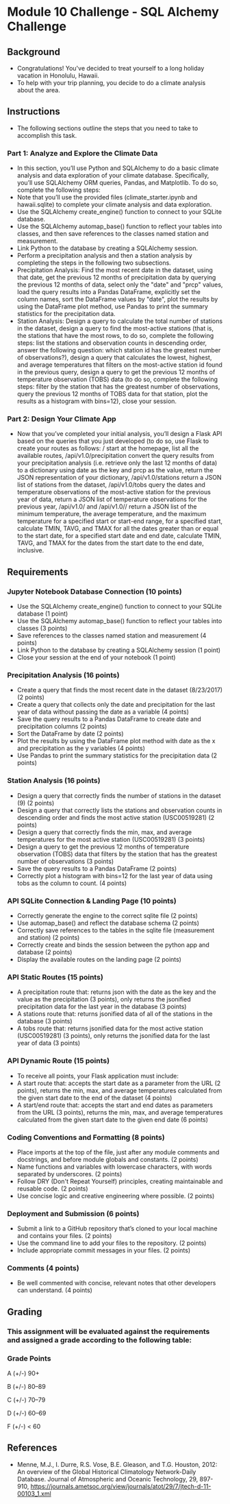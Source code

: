 # Module 10 Challenge - SQL Alchemy Challenge

## Background
* Congratulations! You've decided to treat yourself to a long holiday vacation in Honolulu, Hawaii.
* To help with your trip planning, you decide to do a climate analysis about the area.

## Instructions
* The following sections outline the steps that you need to take to accomplish this task.

### Part 1: Analyze and Explore the Climate Data
* In this section, you’ll use Python and SQLAlchemy to do a basic climate analysis and data exploration of your climate database. Specifically, you’ll use SQLAlchemy ORM queries, Pandas, and Matplotlib. To do so, complete the following steps:
* Note that you’ll use the provided files (climate_starter.ipynb and hawaii.sqlite) to complete your climate analysis and data exploration.
* Use the SQLAlchemy create_engine() function to connect to your SQLite database.
* Use the SQLAlchemy automap_base() function to reflect your tables into classes, and then save references to the classes named station and measurement.
* Link Python to the database by creating a SQLAlchemy session.
* Perform a precipitation analysis and then a station analysis by completing the steps in the following two subsections.
* Precipitation Analysis: Find the most recent date in the dataset, using that date, get the previous 12 months of precipitation data by querying the previous 12 months of data, select only the "date" and "prcp" values, load the query results into a Pandas DataFrame, explicitly set the column names, sort the DataFrame values by "date", plot the results by using the DataFrame plot method, use Pandas to print the summary statistics for the precipitation data.
* Station Analysis: Design a query to calculate the total number of stations in the dataset, design a query to find the most-active stations (that is, the stations that have the most rows, to do so, complete the following steps: list the stations and observation counts in descending order, answer the following question: which station id has the greatest number of observations?), design a query that calculates the lowest, highest, and average temperatures that filters on the most-active station id found in the previous query, design a query to get the previous 12 months of temperature observation (TOBS) data (to do so, complete the following steps: filter by the station that has the greatest number of observations, query the previous 12 months of TOBS data for that station, plot the results as a histogram with bins=12), close your session.

### Part 2: Design Your Climate App
* Now that you’ve completed your initial analysis, you’ll design a Flask API based on the queries that you just developed (to do so, use Flask to create your routes as follows: / start at the homepage, list all the available routes, /api/v1.0/precipitation convert the query results from your precipitation analysis (i.e. retrieve only the last 12 months of data) to a dictionary using date as the key and prcp as the value, return the JSON representation of your dictionary, /api/v1.0/stations return a JSON list of stations from the dataset, /api/v1.0/tobs query the dates and temperature observations of the most-active station for the previous year of data, return a JSON list of temperature observations for the previous year, /api/v1.0/<start> and /api/v1.0/<start>/<end> return a JSON list of the minimum temperature, the average temperature, and the maximum temperature for a specified start or start-end range, for a specified start, calculate TMIN, TAVG, and TMAX for all the dates greater than or equal to the start date, for a specified start date and end date, calculate TMIN, TAVG, and TMAX for the dates from the start date to the end date, inclusive.

## Requirements

### Jupyter Notebook Database Connection (10 points)
* Use the SQLAlchemy create_engine() function to connect to your SQLite database (1 point)
* Use the SQLAlchemy automap_base() function to reflect your tables into classes (3 points)
* Save references to the classes named station and measurement (4 points)
* Link Python to the database by creating a SQLAlchemy session (1 point)
* Close your session at the end of your notebook (1 point)

### Precipitation Analysis (16 points)
* Create a query that finds the most recent date in the dataset (8/23/2017) (2 points)
* Create a query that collects only the date and precipitation for the last year of data without passing the date as a variable (4 points)
* Save the query results to a Pandas DataFrame to create date and precipitation columns (2 points)
* Sort the DataFrame by date (2 points)
* Plot the results by using the DataFrame plot method with date as the x and precipitation as the y variables (4 points)
* Use Pandas to print the summary statistics for the precipitation data (2 points)

### Station Analysis (16 points)
* Design a query that correctly finds the number of stations in the dataset (9) (2 points)
* Design a query that correctly lists the stations and observation counts in descending order and finds the most active station (USC00519281) (2 points)
* Design a query that correctly finds the min, max, and average temperatures for the most active station (USC00519281) (3 points)
* Design a query to get the previous 12 months of temperature observation (TOBS) data that filters by the station that has the greatest number of observations (3 points)
* Save the query results to a Pandas DataFrame (2 points)
* Correctly plot a histogram with bins=12 for the last year of data using tobs as the column to count. (4 points)

### API SQLite Connection & Landing Page (10 points)
* Correctly generate the engine to the correct sqlite file (2 points)
* Use automap_base() and reflect the database schema (2 points)
* Correctly save references to the tables in the sqlite file (measurement and station) (2 points)
* Correctly create and binds the session between the python app and database (2 points)
* Display the available routes on the landing page (2 points)

### API Static Routes (15 points)
* A precipitation route that: returns json with the date as the key and the value as the precipitation (3 points), only returns the jsonified precipitation data for the last year in the database (3 points)
* A stations route that: returns jsonified data of all of the stations in the database (3 points)
* A tobs route that: returns jsonified data for the most active station (USC00519281) (3 points), only returns the jsonified data for the last year of data (3 points)

### API Dynamic Route (15 points)
* To receive all points, your Flask application must include:
* A start route that: accepts the start date as a parameter from the URL (2 points), returns the min, max, and average temperatures calculated from the given start date to the end of the dataset (4 points)
* A start/end route that: accepts the start and end dates as parameters from the URL (3 points), returns the min, max, and average temperatures calculated from the given start date to the given end date (6 points)

### Coding Conventions and Formatting (8 points)
* Place imports at the top of the file, just after any module comments and docstrings, and before module globals and constants. (2 points)
* Name functions and variables with lowercase characters, with words separated by underscores. (2 points)
* Follow DRY (Don't Repeat Yourself) principles, creating maintainable and reusable code. (2 points)
* Use concise logic and creative engineering where possible. (2 points)

### Deployment and Submission (6 points)
* Submit a link to a GitHub repository that’s cloned to your local machine and contains your files. (2 points)
* Use the command line to add your files to the repository. (2 points)
* Include appropriate commit messages in your files. (2 points)

### Comments (4 points)
* Be well commented with concise, relevant notes that other developers can understand. (4 points)
## Grading

### This assignment will be evaluated against the requirements and assigned a grade according to the following table:

### Grade Points
A (+/-)	90+

B (+/-)	80–89

C (+/-)	70–79

D (+/-)	60–69

F (+/-)	< 60

## References
* Menne, M.J., I. Durre, R.S. Vose, B.E. Gleason, and T.G. Houston, 2012: An overview of the Global Historical Climatology Network-Daily Database. Journal of Atmospheric and Oceanic Technology, 29, 897-910, https://journals.ametsoc.org/view/journals/atot/29/7/jtech-d-11-00103_1.xml
